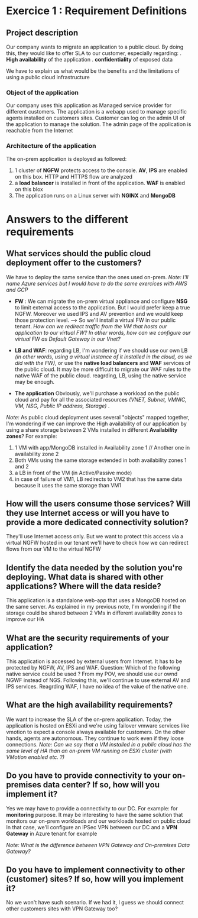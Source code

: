 # Exercice 1 : Requirement Definitions
## Project description
Our company wants to migrate an application to a public cloud. By doing this, they would like to offer SLA to our customer, especially regarding:
. **High availability** of the application
. **confidentiality** of exposed data

We have to explain us what would be the benefits and the limitations of using a public cloud infrastructure

### Object of the application
Our company uses this application as Managed service provider for different customers.
The application is a webapp used to manage specific agents installed on customers sites. 
Customer can log on the admin UI of the application to manage the solution. The admin page of the application is reachable from the Internet 

### Architecture of the application
The on-prem application is deployed as followed:
1. 1 cluster of **NGFW** protects access to the console. **AV**, **IPS** are enabled on this box. HTTP and HTTPS flow are analyzed
2. a **load balancer** is installed in front of the application. **WAF** is enabled on this blox 
3. The application runs on a Linux server with **NGINX** and **MongoDB**

# Answers to the different requirements

## What services should the public cloud deployment offer to the customers?
We have to deploy the same service than the ones used on-prem.
_Note: I'll name Azure services but I would have to do the same exercices with AWS and GCP_

- **FW** : We can migrate the on-prem virtual appliance and configure **NSG** to limit external access to the application. But I would prefer keep a true NGFW. Moreover we used IPS and AV prevention and we would keep those protection level.
--> So we'll install a virtual FW in our public tenant. 
_How can we redirect traffic from the VM that hosts our application to our virtual FW? In other words, how can we configure our virtual FW as Default Gateway in our Vnet?_ 

- **LB and WAF**: regarding LB, I'm wondering if we should use our own LB _(in other words, using a virtual instance of it installed in the cloud, as we did with the FW)_, or use the **native load balancers** and **WAF** services of the public cloud. It may be more difficult to migrate our WAF rules to the native WAF of the public cloud. reagrding, LB, using the native service may be enough.

- **The application** Obviously, we'll purchase a workload on the public cloud and pay for all the associated resources _(VNET, Subnet, VMNIC, VM, NSG, Public IP address, Storage)_ . 

_Note:_
As public cloud deployment uses several "objects" mapped together, I'm wondering if we can improve the High availability of our application by using a share storage between 2 VMs installed in different **Availability zones**? 
For example:
1. 1 VM with app/MongoDB installed in Availability zone 1 // Another one in availability zone 2
2. Both VMs using the same storage extended in both availability zones 1 and 2
3. a LB in front of the VM (in Active/Passive mode)
4. in case of failure of VM1, LB redirects to VM2 that has the same data because it uses the same storage than VM1 


## How will the users consume those services? Will they use Internet access or will you have to provide a more dedicated connectivity solution?
They'll use Internet access only. But we want to protect this access via a virtual NGFW hosted in our tenant
we'll have to check how we can redirect flows from our VM to the virtual NGFW

## Identify the data needed by the solution you're deploying. What data is shared with other applications? Where will the data reside?
This application is a standalone web-app that uses a MongoDB hosted on the same server.
As explained in my previous note, I'm wondering if the storage could be shared between 2 VMs in different availability zones to improve our HA

## What are the security requirements of your application?
This application is accessed by external users from Internet.
It has to be protected by NGFW, AV, IPS and WAF.
Question: Which of the following native service could be used ? 
From my POV, we should use our ownd NGWF instead of NGS. Following this, we'll continue to use external AV and IPS services.
Reagrding WAF, I have no idea of the value of the native one.

## What are the high availability requirements?
We want to increase the SLA of the on-prem application.
Today, the application is hosted on ESXi and we're using failover vmware services like vmotion to expect a console always available for customers. On the other hands, agents are autonomous. They continue to work even if they loose connections.
*Note: Can we say that a VM installed in a public cloud has the same level of HA than an on-prem VM running on ESXi cluster (with VMotion enabled etc. ?)*

## Do you have to provide connectivity to your on-premises data center? If so, how will you implement it?
Yes we may have to provide a connectivity to our DC. For example: for **monitoring** purpose. It may be interesting to have the same solution that monitors our on-prem workloads and our workloads hosted on public cloud
In that case, we'll configure an IPSec VPN between our DC and a **VPN Gateway** in Azure tenant for example

*Note: What is the difference between VPN Gateway and On-premises Data Gateway?*


## Do you have to implement connectivity to other (customer) sites? If so, how will you implement it?
No we won't have such scenario.
If we had it, I guess we should connect other customers sites with VPN Gateway too?

